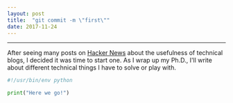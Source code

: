 ```yaml
---
layout: post
title:  "git commit -m \"first\""
date: 2017-11-24
---
```


------

After seeing many posts on [Hacker News](https://news.ycombinator.com)
about the usefulness of technical blogs, I decided it was time to
start one. As I wrap up my Ph.D., I'll write about different technical
things I have to solve or play with.

```python
#!/usr/bin/env python

print("Here we go!")
```
